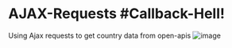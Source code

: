 # AJAX-Requests #Callback-Hell!
Using Ajax requests to get country data from open-apis
![image](https://user-images.githubusercontent.com/55485391/116097902-e6194900-a6aa-11eb-9091-d7698276f995.png)

